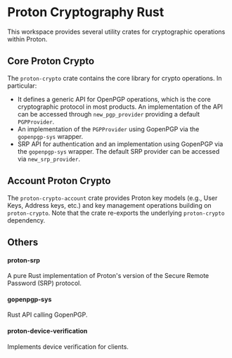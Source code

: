 
# Proton Cryptography Rust

This workspace provides several utility crates for cryptographic operations within Proton.

## Core Proton Crypto

The `proton-crypto` crate contains the core library for crypto operations. In particular:

- It defines a generic API for OpenPGP operations, which is the core cryptographic protocol in most products. An implementation of the API can be accessed through `new_pgp_provider` providing a default `PGPProvider`.
- An implementation of the `PGPProvider` using GopenPGP via the `gopenpgp-sys` wrapper.
- SRP API for authentication and an implementation using GopenPGP via the `gopenpgp-sys` wrapper. The default SRP provider can be accessed via `new_srp_provider`.

## Account Proton Crypto

The `proton-crypto-account` crate provides Proton key models (e.g., User Keys, Address keys, etc.) and key management operations building on `proton-crypto`. Note that the crate re-exports the underlying `proton-crypto` dependency.

## Others

#### proton-srp

A pure Rust implementation of Proton's version of the Secure Remote Password (SRP) protocol.

#### gopenpgp-sys

Rust API calling GopenPGP.

#### proton-device-verification

Implements device verification for clients.
